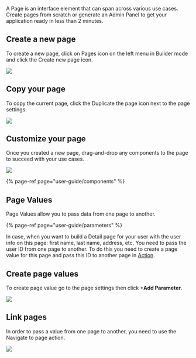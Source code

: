 [comment]: # ($page_title=Customizing Pages)
[comment]: # ($page_description=Detailed review of pages in Jet Admin.)

A Page is an interface element that can span across various use cases. Create pages from scratch or generate an Admin Panel to get your application ready in less than 2 minutes.

## Create a new page

To create a new page, click on Pages icon on the left menu in Builder mode and click the Create new page icon.

![](https://gblobscdn.gitbook.com/assets%2F-LQ08RFAKZvFADEiXKFy%2F-MjdGCqxlbkT8Vx6x-ht%2F-MjdHN4AlmAya8APNmCp%2Ftestgif22.gif?alt=media&token=3ef9e966-c688-4db8-ae07-29aac92d1467)

## Copy your page

To copy the current page, click the Duplicate the page icon next to the page settings:

![](https://gblobscdn.gitbook.com/assets%2F-LQ08RFAKZvFADEiXKFy%2F-MjjT9VeEt2h2J_8QG1r%2F-MjjVpIeFFf_6T5e5PlY%2Ftestgif72.gif?alt=media&token=28dd10cc-7198-461c-a12a-e620d570d578)

## Customize your page

Once you created a new page, drag-and-drop any components to the page to succeed with your use cases.

![](https://gblobscdn.gitbook.com/assets%2F-LQ08RFAKZvFADEiXKFy%2F-MjdGCqxlbkT8Vx6x-ht%2F-MjdH_BxtrVtStmHXci8%2Ftestgif23.gif?alt=media&token=ec7d82a5-23d8-4a1e-a64a-bfd606c221ab)

{% page-ref page="user-guide/components" %}

## Page Values

Page Values allow you to pass data from one page to another. 

{% page-ref page="user-guide/parameters" %}

In case, when you want to build a Detail page for your user with the user info on this page: first name, last name, address, etc. You need to pass the user ID from one page to another. To do this you need to create a page value for this page and pass this ID to another page in [Action](user-guide/design-and-structure/actions). 

## Create page values

To create page value go to the page settings then click **+Add Parameter.**

![](https://gblobscdn.gitbook.com/assets%2F-LQ08RFAKZvFADEiXKFy%2F-MjdGCqxlbkT8Vx6x-ht%2F-MjdI0Glc6Yx8m5goKue%2Ftestgif24.gif?alt=media&token=73c857c3-b695-47b6-bea6-7b91e5d9153c)

## Link pages

In order to pass a value from one page to another, you need to use the Navigate to page action.

![](https://gblobscdn.gitbook.com/assets%2F-LQ08RFAKZvFADEiXKFy%2F-MjdGCqxlbkT8Vx6x-ht%2F-MjdKXjYxLTcFLTwmgt8%2Ftestgif25.gif?alt=media&token=adc2e5d1-2de2-4aae-a32d-a1c265f1e594)

